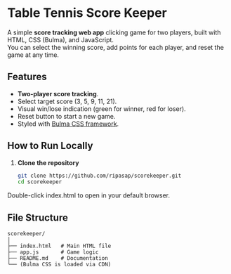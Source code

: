 # Table Tennis Score Keeper

A simple **score tracking web app** clicking game for two players, built with HTML, CSS (Bulma), and JavaScript.  
You can select the winning score, add points for each player, and reset the game at any time.

## Features
- **Two-player score tracking**.
- Select target score (3, 5, 9, 11, 21).
- Visual win/lose indication (green for winner, red for loser).
- Reset button to start a new game.
- Styled with [Bulma CSS framework](https://bulma.io/).


## How to Run Locally
1. **Clone the repository**
   ```bash
   git clone https://github.com/ripasap/scorekeeper.git
   cd scorekeeper
Double-click index.html to open in your default browser.

## File Structure
```
scorekeeper/
│
├── index.html   # Main HTML file
├── app.js       # Game logic
├── README.md    # Documentation
└── (Bulma CSS is loaded via CDN)
```

